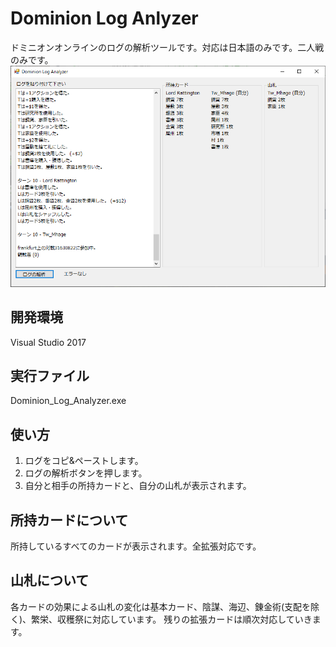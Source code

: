 # Dominion Log Anlyzer
ドミニオンオンラインのログの解析ツールです。対応は日本語のみです。二人戦のみです。
![property](doc/screenshot.png)<br>

## 開発環境
Visual Studio 2017

## 実行ファイル
Dominion_Log_Analyzer.exe

## 使い方
1. ログをコピ&ペーストします。
2. ログの解析ボタンを押します。
3. 自分と相手の所持カードと、自分の山札が表示されます。

## 所持カードについて
所持しているすべてのカードが表示されます。全拡張対応です。

## 山札について
各カードの効果による山札の変化は基本カード、陰謀、海辺、錬金術(支配を除く)、繁栄、収穫祭に対応しています。
残りの拡張カードは順次対応していきます。